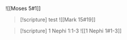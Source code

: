 ![[Moses 5#1]]

>[!scripture] test
>![[Mark 15#19]]


>[!scripture] 1 Nephi 1:1-3
>![[1 Nephi 1#1-3]]